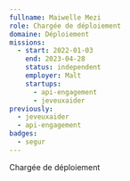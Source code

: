 ```yaml
---
fullname: Maiwelle Mezi
role: Chargée de déploiement
domaine: Déploiement
missions:
  - start: 2022-01-03
    end: 2023-04-28
    status: independent
    employer: Malt
    startups:
      - api-engagement
      - jeveuxaider
previously:
  - jeveuxaider
  - api-engagement
badges:
  - segur
---
```

Chargée de déploiement